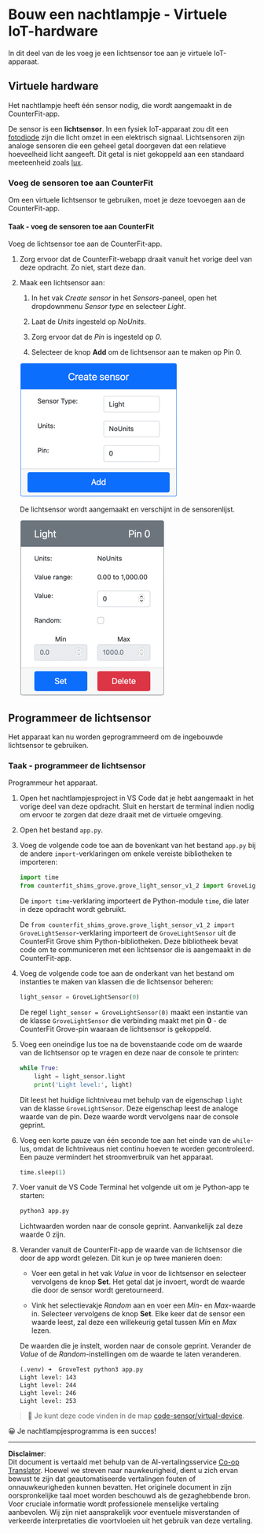 <!--
CO_OP_TRANSLATOR_METADATA:
{
  "original_hash": "11f10c6760fb8202cf368422702fdf70",
  "translation_date": "2025-08-27T21:55:57+00:00",
  "source_file": "1-getting-started/lessons/3-sensors-and-actuators/virtual-device-sensor.md",
  "language_code": "nl"
}
-->
# Bouw een nachtlampje - Virtuele IoT-hardware

In dit deel van de les voeg je een lichtsensor toe aan je virtuele IoT-apparaat.

## Virtuele hardware

Het nachtlampje heeft één sensor nodig, die wordt aangemaakt in de CounterFit-app.

De sensor is een **lichtsensor**. In een fysiek IoT-apparaat zou dit een [fotodiode](https://wikipedia.org/wiki/Photodiode) zijn die licht omzet in een elektrisch signaal. Lichtsensoren zijn analoge sensoren die een geheel getal doorgeven dat een relatieve hoeveelheid licht aangeeft. Dit getal is niet gekoppeld aan een standaard meeteenheid zoals [lux](https://wikipedia.org/wiki/Lux).

### Voeg de sensoren toe aan CounterFit

Om een virtuele lichtsensor te gebruiken, moet je deze toevoegen aan de CounterFit-app.

#### Taak - voeg de sensoren toe aan CounterFit

Voeg de lichtsensor toe aan de CounterFit-app.

1. Zorg ervoor dat de CounterFit-webapp draait vanuit het vorige deel van deze opdracht. Zo niet, start deze dan.

1. Maak een lichtsensor aan:

    1. In het vak *Create sensor* in het *Sensors*-paneel, open het dropdownmenu *Sensor type* en selecteer *Light*.

    1. Laat de *Units* ingesteld op *NoUnits*.

    1. Zorg ervoor dat de *Pin* is ingesteld op *0*.

    1. Selecteer de knop **Add** om de lichtsensor aan te maken op Pin 0.

    ![De instellingen van de lichtsensor](../../../../../translated_images/counterfit-create-light-sensor.9f36a5e0d4458d8d554d54b34d2c806d56093d6e49fddcda2d20f6fef7f5cce1.nl.png)

    De lichtsensor wordt aangemaakt en verschijnt in de sensorenlijst.

    ![De aangemaakte lichtsensor](../../../../../translated_images/counterfit-light-sensor.5d0f5584df56b90f6b2561910d9cb20dfbd73eeff2177c238d38f4de54aefae1.nl.png)

## Programmeer de lichtsensor

Het apparaat kan nu worden geprogrammeerd om de ingebouwde lichtsensor te gebruiken.

### Taak - programmeer de lichtsensor

Programmeur het apparaat.

1. Open het nachtlampjesproject in VS Code dat je hebt aangemaakt in het vorige deel van deze opdracht. Sluit en herstart de terminal indien nodig om ervoor te zorgen dat deze draait met de virtuele omgeving.

1. Open het bestand `app.py`.

1. Voeg de volgende code toe aan de bovenkant van het bestand `app.py` bij de andere `import`-verklaringen om enkele vereiste bibliotheken te importeren:

    ```python
    import time
    from counterfit_shims_grove.grove_light_sensor_v1_2 import GroveLightSensor
    ```

    De `import time`-verklaring importeert de Python-module `time`, die later in deze opdracht wordt gebruikt.

    De `from counterfit_shims_grove.grove_light_sensor_v1_2 import GroveLightSensor`-verklaring importeert de `GroveLightSensor` uit de CounterFit Grove shim Python-bibliotheken. Deze bibliotheek bevat code om te communiceren met een lichtsensor die is aangemaakt in de CounterFit-app.

1. Voeg de volgende code toe aan de onderkant van het bestand om instanties te maken van klassen die de lichtsensor beheren:

    ```python
    light_sensor = GroveLightSensor(0)
    ```

    De regel `light_sensor = GroveLightSensor(0)` maakt een instantie van de klasse `GroveLightSensor` die verbinding maakt met pin **0** - de CounterFit Grove-pin waaraan de lichtsensor is gekoppeld.

1. Voeg een oneindige lus toe na de bovenstaande code om de waarde van de lichtsensor op te vragen en deze naar de console te printen:

    ```python
    while True:
        light = light_sensor.light
        print('Light level:', light)
    ```

    Dit leest het huidige lichtniveau met behulp van de eigenschap `light` van de klasse `GroveLightSensor`. Deze eigenschap leest de analoge waarde van de pin. Deze waarde wordt vervolgens naar de console geprint.

1. Voeg een korte pauze van één seconde toe aan het einde van de `while`-lus, omdat de lichtniveaus niet continu hoeven te worden gecontroleerd. Een pauze vermindert het stroomverbruik van het apparaat.

    ```python
    time.sleep(1)
    ```

1. Voer vanuit de VS Code Terminal het volgende uit om je Python-app te starten:

    ```sh
    python3 app.py
    ```

    Lichtwaarden worden naar de console geprint. Aanvankelijk zal deze waarde 0 zijn.

1. Verander vanuit de CounterFit-app de waarde van de lichtsensor die door de app wordt gelezen. Dit kun je op twee manieren doen:

    * Voer een getal in het vak *Value* in voor de lichtsensor en selecteer vervolgens de knop **Set**. Het getal dat je invoert, wordt de waarde die door de sensor wordt geretourneerd.

    * Vink het selectievakje *Random* aan en voer een *Min*- en *Max*-waarde in. Selecteer vervolgens de knop **Set**. Elke keer dat de sensor een waarde leest, zal deze een willekeurig getal tussen *Min* en *Max* lezen.

    De waarden die je instelt, worden naar de console geprint. Verander de *Value* of de *Random*-instellingen om de waarde te laten veranderen.

    ```output
    (.venv) ➜  GroveTest python3 app.py 
    Light level: 143
    Light level: 244
    Light level: 246
    Light level: 253
    ```

> 💁 Je kunt deze code vinden in de map [code-sensor/virtual-device](../../../../../1-getting-started/lessons/3-sensors-and-actuators/code-sensor/virtual-device).

😀 Je nachtlampjesprogramma is een succes!

---

**Disclaimer**:  
Dit document is vertaald met behulp van de AI-vertalingsservice [Co-op Translator](https://github.com/Azure/co-op-translator). Hoewel we streven naar nauwkeurigheid, dient u zich ervan bewust te zijn dat geautomatiseerde vertalingen fouten of onnauwkeurigheden kunnen bevatten. Het originele document in zijn oorspronkelijke taal moet worden beschouwd als de gezaghebbende bron. Voor cruciale informatie wordt professionele menselijke vertaling aanbevolen. Wij zijn niet aansprakelijk voor eventuele misverstanden of verkeerde interpretaties die voortvloeien uit het gebruik van deze vertaling.